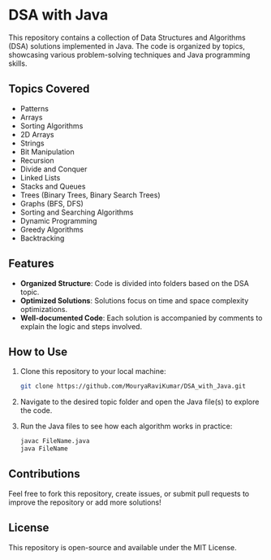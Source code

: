 # DSA with Java

This repository contains a collection of Data Structures and Algorithms (DSA) solutions implemented in Java. The code is organized by topics, showcasing various problem-solving techniques and Java programming skills.

## Topics Covered

- Patterns
- Arrays
- Sorting Algorithms
- 2D Arrays
- Strings
- Bit Manipulation
- Recursion
- Divide and Conquer
- Linked Lists
- Stacks and Queues
- Trees (Binary Trees, Binary Search Trees)
- Graphs (BFS, DFS)
- Sorting and Searching Algorithms
- Dynamic Programming
- Greedy Algorithms
- Backtracking

## Features

- **Organized Structure**: Code is divided into folders based on the DSA topic.
- **Optimized Solutions**: Solutions focus on time and space complexity optimizations.
- **Well-documented Code**: Each solution is accompanied by comments to explain the logic and steps involved.

## How to Use

1. Clone this repository to your local machine:
    ```bash
    git clone https://github.com/MouryaRaviKumar/DSA_with_Java.git
    ```

2. Navigate to the desired topic folder and open the Java file(s) to explore the code.

3. Run the Java files to see how each algorithm works in practice:
    ```bash
    javac FileName.java
    java FileName
    ```

## Contributions

Feel free to fork this repository, create issues, or submit pull requests to improve the repository or add more solutions!

## License

This repository is open-source and available under the MIT License.
